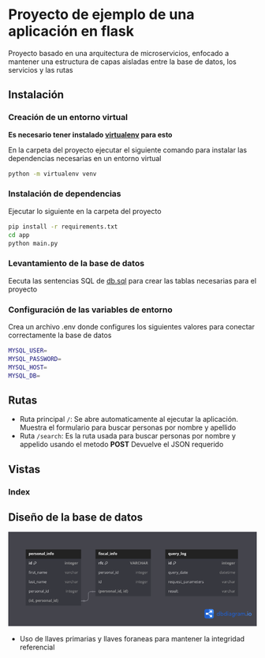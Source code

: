 # Proyecto de ejemplo de una aplicación en flask

Proyecto basado en una arquitectura de microservicios, enfocado a mantener una estructura de capas aisladas entre la base de datos, los servicios y las rutas 

## Instalación

### Creación de un entorno virtual
**Es necesario tener instalado [virtualenv](https://virtualenv.pypa.io/en/latest/) para esto**

En la carpeta del proyecto ejecutar el siguiente comando para instalar las dependencias necesarias en un entorno virtual

```bash
python -m virtualenv venv
```

### Instalación de dependencias
Ejecutar lo siguiente en la carpeta del proyecto

```bash
pip install -r requirements.txt
cd app
python main.py
```
### Levantamiento de la base de datos
Eecuta las sentencias SQL de [db.sql](/sql/db.sql) para crear las tablas necesarias para el proyecto

### Configuración de las variables de entorno
Crea un archivo .env donde configures los siguientes valores para conectar correctamente la base de datos
```bash
MYSQL_USER=
MYSQL_PASSWORD=
MYSQL_HOST=
MYSQL_DB=
```

## Rutas

- Ruta principal `/`: Se abre automaticamente al ejecutar la aplicación. Muestra el formulario para buscar personas por nombre y apellido
- Ruta `/search`: Es la ruta usada para buscar personas por nombre y appelido usando el metodo **POST** Devuelve el JSON requerido

## Vistas

### Index

## Diseño de la base de datos
![Diagrama de base de datos](/docs/db_design.png)
- Uso de llaves primarias y llaves foraneas para mantener la integridad referencial
